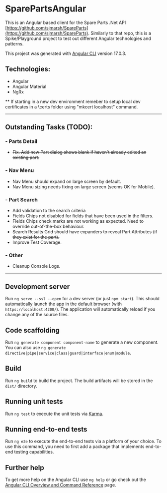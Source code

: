 # SparePartsAngular
This is an Angular based client for the Spare Parts .Net API [https://github.com/sjmarsh/SpareParts](https://github.com/sjmarsh/SpareParts).  Similarly to that repo, this is a Spike/Playground project to test out different Angular technologies and patterns.

This project was generated with [Angular CLI](https://github.com/angular/angular-cli) version 17.0.3.

## Technologies:
- Angular
- Angular Material
- NgRx

** If starting in a new dev environment remeber to setup local dev certificates in a \certs folder using "mkcert localhost" command.

---

## Outstanding Tasks (TODO):
### - Parts Detail
 - ~~Fix. Add new Part dialog shows blank if haven't already edited an existing part.~~
###  - Nav Menu 
 - Nav Menu should expand on large screen by default.  
 - Nav Menu sizing needs fixing on large screen (seems OK for Mobile).
###  - Part Search
 - Add validation to the search criteria
 - Fields Chips not disabled for fields that have been used in the filters.  
 - Fields Chips check marks are not working as expected.  Need to override out-of-the-box behaviour.
 - ~~Search Results Grid should have expanders to reveal Part Attributes (if they exist for the part).~~
 - Improve Test Coverage.
### - Other
 - Cleanup Console Logs.

---

## Development server

Run `ng serve --ssl --open` for a dev server  (or just `npm start`).  This should automatically launch the app in the default browser (with `https://localhost:4200/`). The application will automatically reload if you change any of the source files.


## Code scaffolding

Run `ng generate component component-name` to generate a new component. You can also use `ng generate directive|pipe|service|class|guard|interface|enum|module`.

## Build

Run `ng build` to build the project. The build artifacts will be stored in the `dist/` directory.

## Running unit tests

Run `ng test` to execute the unit tests via [Karma](https://karma-runner.github.io).

## Running end-to-end tests

Run `ng e2e` to execute the end-to-end tests via a platform of your choice. To use this command, you need to first add a package that implements end-to-end testing capabilities.

## Further help

To get more help on the Angular CLI use `ng help` or go check out the [Angular CLI Overview and Command Reference](https://angular.io/cli) page.
